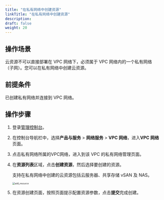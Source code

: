```yaml
---
title: "在私有网络中创建资源"
linkTitle: "在私有网络中创建资源"
description:
draft: false
weight: 20
---
```


## 操作场景

云资源不可以直接部署在 VPC 网络下，必须属于 VPC 网络内的一个私有网络（子网）。您可以在私有网络中创建云资源。

## 前提条件

已创建私有网络并连接到 VPC 网络。

## 操作步骤

1. 登录[管理控制台](https://console.shanhe.com/login)。

2. 在控制台导航栏中，选择**产品与服务** > **网络服务** > **VPC 网络**，进入**VPC 网络**页面。

3. 点击私有网络所属的VPC网络，进入到该 VPC 的私有网络管理页面。

4. 在**资源列表**区域，点击**创建资源**，然后选择要创建的资源。

   支持在私有网络中创建的云资源包括云服务器、共享存储 vSAN 及 NAS。

   <img src="../../../_images/502020_add_resource.png" alt="add_resource" style="zoom:50%;" />

5. 在资源创建页面，按照页面提示配置资源参数，点击**提交**完成创建。

